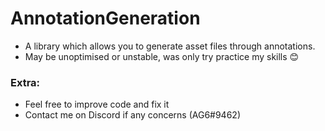# AnnotationGeneration

- A library which allows you to generate asset files through annotations.
- May be unoptimised or unstable, was only try practice my skills 😊

### Extra:

- Feel free to improve code and fix it
- Contact me on Discord if any concerns (AG6#9462)
